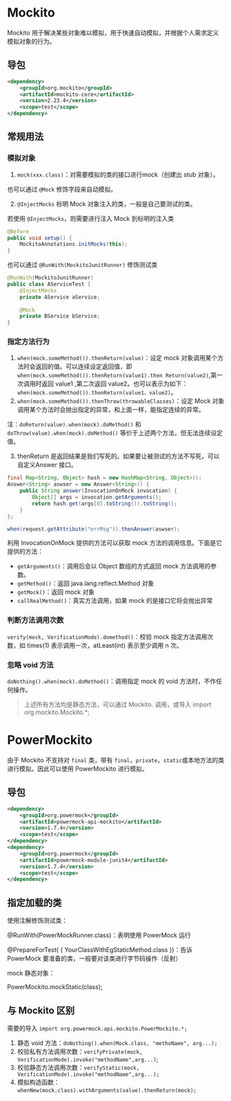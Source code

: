 # Mockito

Mockito 用于解决某些对象难以模拟，用于快速自动模拟，并根据个人需求定义模拟对象的行为。



## 导包

```xml
<dependency>
    <groupId>org.mockito</groupId>
    <artifactId>mockito-core</artifactId>
    <version>2.23.4</version>
    <scope>test</scope>
</dependency>
```



## 常规用法

### 模拟对象

1. `mock(xxx.class)`：对需要模拟的类的接口进行mock（创建出 stub 对象）。

也可以通过 `@Mock` 修饰字段来自动模拟。



2. `@InjectMocks` 标明 Mock 对象注入的类，一般是自己要测试的类。

若使用 `@InjectMocks`，则需要进行注入 Mock 到标明的注入类

```java
@Before
public void setup() {
    MockitoAnnotations.initMocks(this);
}
```

也可以通过 `@RunWith(MockitoJunitRunner)` 修饰测试类

```java
@RunWith(MockitoJunitRunner)
public class AServiceTest {
    @InjectMocks
    private AService aService;
    
    @Mock
    private BService bService;
}
```



### 指定方法行为

1. `when(mock.someMethod()).thenReturn(value)`：设定 mock 对象调用某个方法时会返回的值。可以连续设定返回值，即 `when(mock.someMethod()).thenReturn(value1).then
   Return(value2)`,第一次调用时返回 value1 ,第二次返回 value2。也可以表示为如下：
   `when(mock.someMethod()).thenReturn(value1，value2)`。
2. `when(mock.someMethod()).thenThrow(throwableClasses)`：设定 Mock 对象调用某个方法时会抛出指定的异常，和上面一样，能指定连续的异常。



注：`doReturn(value).when(mock).doMethod()` 和 `doThrow(value).when(mock).doMethod()` 等价于上述两个方法，但无法连续设定值。



3. thenReturn 是返回结果是我们写死的。如果要让被测试的方法不写死，可以自定义Answer 接口。

```java
final Map<String, Object> hash = new HashMap<String, Object>();
Answer<String> aswser = new Answer<String>() {  
    public String answer(InvocationOnMock invocation) {  
        Object[] args = invocation.getArguments();  
        return hash.get(args[0].toString()).toString();  
    } 
};

when(request.getAttribute("errMsg")).thenAnswer(aswser); 
```

利用 InvocationOnMock 提供的方法可以获取 mock 方法的调用信息。下面是它提供的方法：

* `getArguments()`：调用后会以 Object 数组的方式返回 mock 方法调用的参数。
* `getMethod()`：返回 java.lang.reflect.Method 对象
* `getMock()`：返回 mock 对象
* `callRealMethod()`：真实方法调用，如果 mock 的是接口它将会抛出异常



### 判断方法调用次数

`verify(mock, VerificationMode).domethod()`：校验 mock 指定方法调用次数，如 times(1) 表示调用一次，atLeast(int) 表示至少调用 n 次。



### 忽略 void 方法

`doNothing().when(mock).doMethod()`：调用指定 mock 的 void 方法时，不作任何操作。



> 上述所有方法均是静态方法，可以通过 Mockito. 调用，或导入 import org.mockito.Mockito.*;

# PowerMockito

由于 Mockito 不支持对 `final` 类，带有 `final`，`private`，`static`或本地方法的类进行模拟。因此可以使用 PowerMockito 进行模拟。



## 导包

```xml
<dependency>
    <groupId>org.powermock</groupId>
    <artifactId>powermock-api-mockito</artifactId>
    <version>1.7.4</version>
    <scope>test</scope>
</dependency>
<dependency>
    <groupId>org.powermock</groupId>
    <artifactId>powermock-module-junit4</artifactId>
    <version>1.7.4</version>
    <scope>test</scope>
</dependency>
```



## 指定加载的类

使用注解修饰测试类：

@RunWith(PowerMockRunner.class)：表明使用 PowerMock 运行

@PrepareForTest( { YourClassWithEgStaticMethod.class })：告诉 PowerMock 要准备的类，一般要对该类进行字节码操作（反射）



mock 静态对象：

PowerMockito.mockStatic(class);



## 与 Mockito 区别

需要的导入 `import org.powermock.api.mockito.PowerMockito.*;`

1. 静态 void 方法：`doNothing().when(Mock.class, "methoName", arg...);`
2. 校验私有方法调用次数：`verifyPrivate(mock, VerificationMode).invoke("methodName",arg...)`;
3. 校验静态方法调用次数：`verifyStatic(mock, VerificationMode).invoke("methodName",arg...);`
4. 模拟构造函数：`whenNew(mock.class).withArguments(value).thenReturn(mock);`



